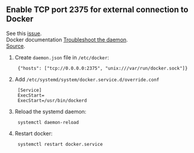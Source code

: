 Enable TCP port 2375 for external connection to Docker
------------------------------------------------------

See this [issue](https://github.com/moby/moby/issues/25471).  
Docker documentation [Troubleshoot the daemon](https://docs.docker.com/config/daemon/#troubleshoot-conflicts-between-the-daemonjson-and-startup-scripts).       
[Source](https://gist.github.com/styblope/dc55e0ad2a9848f2cc3307d4819d819f).

1. Create `daemon.json` file in `/etc/docker`:

        {"hosts": ["tcp://0.0.0.0:2375", "unix:///var/run/docker.sock"]}

2. Add `/etc/systemd/system/docker.service.d/override.conf`

        [Service]
        ExecStart=
        ExecStart=/usr/bin/dockerd


3. Reload the systemd daemon:

        systemctl daemon-reload

4. Restart docker:

        systemctl restart docker.service
